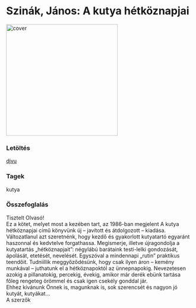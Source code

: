 # <a name="id_6">Szinák, János: A kutya hétköznapjai </a>
<img src="https://github.com/BercziSandor/calibre_lib/raw/main/Szinak%2C%20Janos/A%20kutya%20hetkoznapjai%20%286%29/cover.jpg" alt="cover" width="300"/>

### Letöltés
[djvu](https://github.com/BercziSandor/calibre_lib/raw/main/Szinak%2C%20Janos/A%20kutya%20hetkoznapjai%20%286%29/A%20kutya%20hetkoznapjai%20-%20Szinak%2C%20Janos.djvu)

### Tagek
kutya

### Összefoglalás
<div>
<p>Tisztelt Olvasó!<br>Ez a kötet, melyet most a kezében tart, az 1986-ban megjelent A kutya hétköznapjai című könyvünk új – javított és átdolgozott – kiadása. Változatlanul azt szeretnénk, hogy kezdő és gyakorlott kutyatartó egyaránt haszonnal és kedvtelve forgathassa. Megismerje, illetve újragondolja a kutyatartás „hétköznapjait”: négylábú barátaink testi-lelki gondozását, ápolását, etetését, nevelését. Egyszóval a mindennapi „rutin” praktikus teendőit. Tudniillik meggyőződésünk, hogy csak ilyen áron – kemény munkával – juthatunk el a hétköznapoktól az ünnepnapokig. Nevezetesen azokig a pillanatokig, percekig, évekig, amikor már derék ebünk tartása főleg rengeteg örömmel és csak igen csekély gonddal jár.<br>Ehhez kívánunk Önnek is, magunknak is, sok szerencsét és nagyon jó kutyát, kutyákat…<br>A szerzők</p></div>


